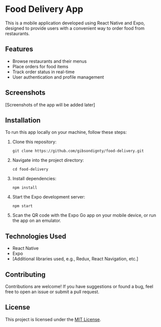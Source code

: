 # Food Delivery App

This is a mobile application developed using React Native and Expo, designed to provide users with a convenient way to order food from restaurants.

## Features

- Browse restaurants and their menus
- Place orders for food items
- Track order status in real-time
- User authentication and profile management

## Screenshots

[Screenshots of the app will be added later]

## Installation

To run this app locally on your machine, follow these steps:

1. Clone this repository:

    ```
    git clone https://github.com/gibsondignty/food-delivery.git
    ```

2. Navigate into the project directory:

    ```
    cd food-delivery
    ```

3. Install dependencies:

    ```
    npm install
    ```

4. Start the Expo development server:

    ```
    npm start
    ```

5. Scan the QR code with the Expo Go app on your mobile device, or run the app on an emulator.

## Technologies Used

- React Native
- Expo
- [Additional libraries used, e.g., Redux, React Navigation, etc.]

## Contributing

Contributions are welcome! If you have suggestions or found a bug, feel free to open an issue or submit a pull request.

## License

This project is licensed under the [MIT License](LICENSE).
